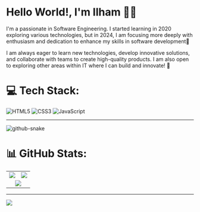 <h1>Hello World!, I'm Ilham 👋🏼</h1>
<p>I'm a passionate in Software Engineering. I started learning in 2020 exploring various technologies, but in 2024, I am focusing more deeply with enthusiasm and dedication to enhance my skills in software development🚀  
</p>
<p>I am always eager to learn new technologies, develop innovative solutions, and collaborate with teams to create high-quality products. I am also open to exploring other areas within IT where I can build and innovate! 🚀</p>

# 💻 Tech Stack:
![HTML5](https://img.shields.io/badge/html5-%23E34F26.svg?style=for-the-badge&logo=html5&logoColor=white) 
![CSS3](https://img.shields.io/badge/css3-%231572B6.svg?style=for-the-badge&logo=css3&logoColor=white)
![JavaScript](https://img.shields.io/badge/javascript-%23323330.svg?style=for-the-badge&logo=javascript&logoColor=%23F7DF1E)

---
<picture align="center">
  <source media="(prefers-color-scheme: dark)" srcset="https://raw.githubusercontent.com/tobiasmeyhoefer/tobiasmeyhoefer/output/github-snake-dark.svg" />
  <source media="(prefers-color-scheme: light)" srcset="https://raw.githubusercontent.com/tobiasmeyhoefer/tobiasmeyhoefer/output/github-snake.svg" />
  <img alt="github-snake" src="https://raw.githubusercontent.com/tobiasmeyhoefer/tobiasmeyhoefer/output/github-snake.svg" />
</picture>

# 📊 GitHub Stats:
<table> <tr> <td> <img src="https://github-readme-stats.vercel.app/api?username=ilhamhafizha&theme=dark&hide_border=true&include_all_commits=false&count_private=false" /> </td> <td> <img src="https://github-readme-stats.vercel.app/api/top-langs/?username=ilhamhafizha&theme=dark&hide_border=true&include_all_commits=false&count_private=false&layout=compact" /> </td> </tr> <tr> <td colspan="2" align="center"> <img src="https://nirzak-streak-stats.vercel.app/?user=ilhamhafizha&theme=dark&hide_border=true" /> </td> </tr> </table>

---
[![](https://visitcount.itsvg.in/api?id=ilhamhafizha&icon=0&color=0)](https://visitcount.itsvg.in)

<!-- Proudly created with GPRM ( https://gprm.itsvg.in ) -->
